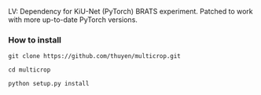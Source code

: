 LV: Dependency for KiU-Net (PyTorch) BRATS experiment. Patched to work with more up-to-date PyTorch versions.

### How to install

```
git clone https://github.com/thuyen/multicrop.git

cd multicrop

python setup.py install
```
